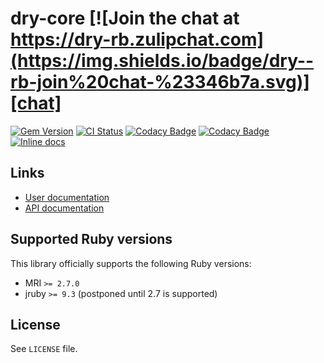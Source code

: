 <!--- this file is synced from dry-rb/template-gem project -->
[gem]: https://rubygems.org/gems/dry-core
[actions]: https://github.com/dry-rb/dry-core/actions
[codacy]: https://www.codacy.com/gh/dry-rb/dry-core
[chat]: https://dry-rb.zulipchat.com
[inchpages]: http://inch-ci.org/github/dry-rb/dry-core

# dry-core [![Join the chat at https://dry-rb.zulipchat.com](https://img.shields.io/badge/dry--rb-join%20chat-%23346b7a.svg)][chat]

[![Gem Version](https://badge.fury.io/rb/dry-core.svg)][gem]
[![CI Status](https://github.com/dry-rb/dry-core/workflows/ci/badge.svg)][actions]
[![Codacy Badge](https://api.codacy.com/project/badge/Grade/40946292b9094624beec604a149a6023)][codacy]
[![Codacy Badge](https://api.codacy.com/project/badge/Coverage/40946292b9094624beec604a149a6023)][codacy]
[![Inline docs](http://inch-ci.org/github/dry-rb/dry-core.svg?branch=main)][inchpages]

## Links

* [User documentation](https://dry-rb.org/gems/dry-core)
* [API documentation](http://rubydoc.info/gems/dry-core)

## Supported Ruby versions

This library officially supports the following Ruby versions:

* MRI `>= 2.7.0`
* jruby `>= 9.3` (postponed until 2.7 is supported)

## License

See `LICENSE` file.
